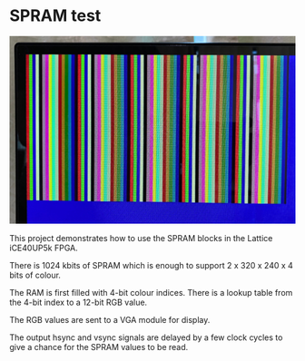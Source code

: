 # SPRAM test
 
![spram test](spram_test.jpg)


This project demonstrates how to use the SPRAM blocks in the Lattice iCE40UP5k FPGA.

There is 1024 kbits of SPRAM which is enough to support 2 x 320 x 240 x 4 bits of colour.

The RAM is first filled with 4-bit colour indices. There is a lookup table from the 4-bit index to a 12-bit RGB value.

The RGB values are sent to a VGA module for display.

The output hsync and vsync signals are delayed by a few clock cycles to give a chance for the SPRAM values to be read.

